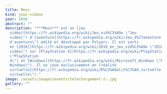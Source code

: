 ```yaml
---
title: Moss
kind: jeux-videos
year: 2018
abstract: ""
description: "***Moss*** est un [jeu
  vidéo](https://fr.wikipedia.org/wiki/Jeu_vid%C3%A9o \"Jeu
  vidéo\") d'[aventure](https://fr.wikipedia.org/wiki/Jeu_d%27aventure \"Jeu
  d'aventure\") édité et développé par Polyarc. Il est sorti
  en [2018](https://fr.wikipedia.org/wiki/2018_en_jeu_vid%C3%A9o \"2018 en jeu
  vidéo\") sur [PlayStation 4](https://fr.wikipedia.org/wiki/PlayStation_4
  \"PlayStation
  4\") et [Windows](https://fr.wikipedia.org/wiki/Microsoft_Windows \"Microsoft
  Windows\"). Il se joue exclusivement en [réalité
  virtuelle](https://fr.wikipedia.org/wiki/R%C3%A9alit%C3%A9_virtuelle \"Réalité
  virtuelle\")."
image: /assets/images/events/telechargement-2-.jpg
gallery: ""
---
```

